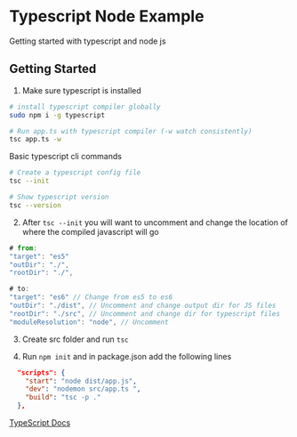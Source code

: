 # Typescript Node Example

Getting started with typescript and node js

## Getting Started

1. Make sure typescript is installed

```bash
# install typescript compiler globally
sudo npm i -g typescript

# Run app.ts with typescript compiler (-w watch consistently)
tsc app.ts -w
```

Basic typescript cli commands

```bash
# Create a typescript config file
tsc --init

# Show typescript version
tsc --version
```

2. After `tsc --init` you will want to uncomment and change the location of where the compiled javascript will go

```javascript
# from:
"target": "es5"
"outDir": "./",
"rootDir": "./",

# to:
"target": "es6" // Change from es5 to es6
"outDir": "./dist", // Uncomment and change output dir for JS files
"rootDir": "./src", // Uncomment and change dir for typescript files
"moduleResolution": "node", // Uncomment
```

3. Create src folder and run `tsc`

4. Run `npm init` and in package.json add the following lines

```json
  "scripts": {
    "start": "node dist/app.js",
    "dev": "nodemon src/app.ts ",
    "build": "tsc -p ."
  },
```

[TypeScript Docs](https://www.typescriptlang.org/)
